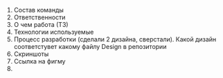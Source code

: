 1. Состав команды
2. Ответственности
3. О чем работа (ТЗ)
4. Технологии используемые
5. Процесс разработки (сделали 2 дизайна, сверстали). Какой дизайн соответстувет какому файлу Design в репозитории
6. Скриншоты
7. Ссылка на фигму
8. 
